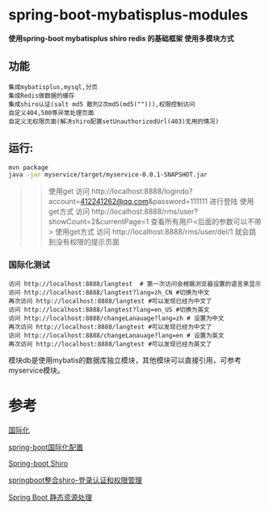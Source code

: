 # spring-boot-mybatisplus-modules

**使用spring-boot mybatisplus shiro redis 的基础框架 使用多模块方式**
## 功能
```
集成mybatisplus,mysql,分页
集成Redis做数据的缓存
集成shiro认证(salt md5 散列2次md5(md5(""))),权限控制访问
自定义404,500等异常处理页面
自定义无权限页面(解决shiro配置setUnauthorizedUrl(403)无用的情况)
```

## 运行:
```bash
mvn package
java -jar myservice/target/myservice-0.0.1-SNAPSHOT.jar
```


>>使用get 访问 http://localhost:8888/logindo?account=412241262@qq.com&password=111111 进行登陆
>>使用get方式 访问 http://localhost:8888/rms/user?showCount=2&currentPage=1 查看所有用户<后面的参数可以不带>
>>使用get方式 访问 http://localhost:8888/rms/user/del/1 就会跳到没有权限的提示页面


### 国际化测试

```
访问 http://localhost:8888/langtest  # 第一次访问会根据浏览器设置的语言来显示
访问 http://localhost:8888/langtest?lang=zh_CN #切换为中文
再次访问 http://localhost:8888/langtest #可以发现已经为中文了
访问 http://localhost:8888/langtest?lang=en_US #切换为英文
访问 http://localhost:8888/changeLanauage?lang=zh # 设置为中文
再次访问 http://localhost:8888/langtest #可以发现已经为中文了
访问 http://localhost:8888/changeLanauage?lang=en # 设置为英文
再次访问 http://localhost:8888/langtest #可以发现已经为英文了
```

模块db是使用mybatis的数据库独立模块，其他模块可以直接引用，可参考myservice模块。



# 参考


[国际化](https://github.com/hendisantika/spring-boot-i18n)

[spring-boot国际化配置](https://github.com/zl736732419/spring-boot-i18n)

[Spring-boot Shiro](https://github.com/xuezhijian/Spring-Demo-Repository/tree/master/shiroDemo)

[springboot整合shiro-登录认证和权限管理](http://www.importnew.com/26055.html)

[Spring Boot 静态资源处理](http://blog.csdn.net/isea533/article/details/50412212)

